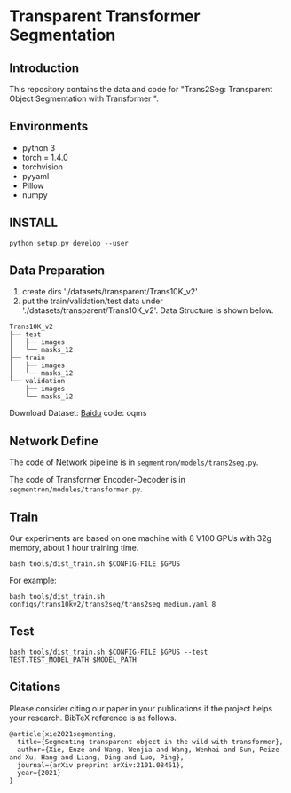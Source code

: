 # Transparent Transformer Segmentation
## Introduction
This repository contains the data and code for "Trans2Seg: Transparent Object Segmentation with Transformer 	".


## Environments

- python 3
- torch = 1.4.0
- torchvision
- pyyaml
- Pillow
- numpy

## INSTALL

```
python setup.py develop --user
```

## Data Preparation
1. create dirs './datasets/transparent/Trans10K_v2' 
2. put the train/validation/test data under './datasets/transparent/Trans10K_v2'. 
Data Structure is shown below.
```
Trans10K_v2
├── test
│   ├── images
│   └── masks_12
├── train
│   ├── images
│   └── masks_12
└── validation
    ├── images
    └── masks_12
```
Download Dataset: [Baidu](https://pan.baidu.com/s/1P-2l-Q2brbnwRd2kXi--Dg) code: oqms

## Network Define
The code of Network pipeline is in `segmentron/models/trans2seg.py`.

The code of Transformer Encoder-Decoder is in `segmentron/modules/transformer.py`.

## Train
Our experiments are based on one machine with 8 V100 GPUs with 32g memory, about 1 hour training time.

```
bash tools/dist_train.sh $CONFIG-FILE $GPUS
```

For example:
```
bash tools/dist_train.sh configs/trans10kv2/trans2seg/trans2seg_medium.yaml 8
```

## Test
```
bash tools/dist_train.sh $CONFIG-FILE $GPUS --test TEST.TEST_MODEL_PATH $MODEL_PATH
```


## Citations
Please consider citing our paper in your publications if the project helps your research. BibTeX reference is as follows.

```
@article{xie2021segmenting,
  title={Segmenting transparent object in the wild with transformer},
  author={Xie, Enze and Wang, Wenjia and Wang, Wenhai and Sun, Peize and Xu, Hang and Liang, Ding and Luo, Ping},
  journal={arXiv preprint arXiv:2101.08461},
  year={2021}
}
```
